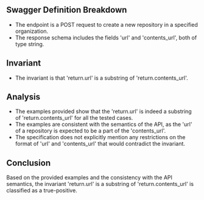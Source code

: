 ## Swagger Definition Breakdown
- The endpoint is a POST request to create a new repository in a specified organization.
- The response schema includes the fields 'url' and 'contents_url', both of type string.

## Invariant
- The invariant is that 'return.url' is a substring of 'return.contents_url'.

## Analysis
- The examples provided show that the 'return.url' is indeed a substring of 'return.contents_url' for all the tested cases.
- The examples are consistent with the semantics of the API, as the 'url' of a repository is expected to be a part of the 'contents_url'.
- The specification does not explicitly mention any restrictions on the format of 'url' and 'contents_url' that would contradict the invariant.

## Conclusion
Based on the provided examples and the consistency with the API semantics, the invariant 'return.url' is a substring of 'return.contents_url' is classified as a true-positive.
